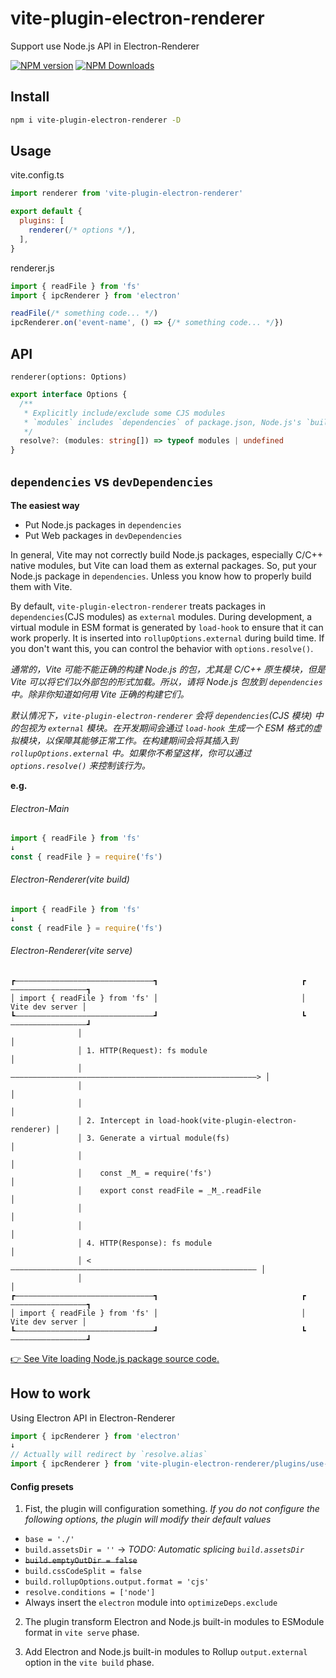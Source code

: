 # vite-plugin-electron-renderer

Support use Node.js API in Electron-Renderer

[![NPM version](https://img.shields.io/npm/v/vite-plugin-electron-renderer.svg?style=flat)](https://npmjs.org/package/vite-plugin-electron-renderer)
[![NPM Downloads](https://img.shields.io/npm/dm/vite-plugin-electron-renderer.svg?style=flat)](https://npmjs.org/package/vite-plugin-electron-renderer)

## Install

```sh
npm i vite-plugin-electron-renderer -D
```

## Usage

vite.config.ts

```js
import renderer from 'vite-plugin-electron-renderer'

export default {
  plugins: [
    renderer(/* options */),
  ],
}
```

renderer.js

```ts
import { readFile } from 'fs'
import { ipcRenderer } from 'electron'

readFile(/* something code... */)
ipcRenderer.on('event-name', () => {/* something code... */})
```

## API

`renderer(options: Options)`

```ts
export interface Options {
  /**
   * Explicitly include/exclude some CJS modules  
   * `modules` includes `dependencies` of package.json, Node.js's `builtinModules` and `electron`  
   */
  resolve?: (modules: string[]) => typeof modules | undefined
}
```

## `dependencies` vs `devDependencies`

**The easiest way**

- Put Node.js packages in `dependencies`
- Put Web packages in `devDependencies`

In general, Vite may not correctly build Node.js packages, especially C/C++ native modules, but Vite can load them as external packages. So, put your Node.js package in `dependencies`. Unless you know how to properly build them with Vite.

By default, `vite-plugin-electron-renderer` treats packages in `dependencies`(CJS modules) as `external` modules. During development, a virtual module in ESM format is generated by `load-hook` to ensure that it can work properly. It is inserted into `rollupOptions.external` during build time. If you don't want this, you can control the behavior with `options.resolve()`. 

*通常的，Vite 可能不能正确的构建 Node.js 的包，尤其是 C/C++ 原生模块，但是 Vite 可以将它们以外部包的形式加载。所以，请将 Node.js 包放到 `dependencies` 中。除非你知道如何用 Vite 正确的构建它们。*

*默认情况下，`vite-plugin-electron-renderer` 会将 `dependencies`(CJS 模块) 中的包视为 `external` 模块。在开发期间会通过 `load-hook` 生成一个 ESM 格式的虚拟模块，以保障其能够正常工作。在构建期间会将其插入到 `rollupOptions.external` 中。如果你不希望这样，你可以通过 `options.resolve()` 来控制该行为。*

**e.g.**

###### Electron-Main

```js
import { readFile } from 'fs'
↓
const { readFile } = require('fs')
```

###### Electron-Renderer(vite build)

```js
import { readFile } from 'fs'
↓
const { readFile } = require('fs')
```

###### Electron-Renderer(vite serve)

```
┏———————————————————————————————┓                                ┏—————————————————┓
│ import { readFile } from 'fs' │                                │ Vite dev server │
┗———————————————————————————————┛                                ┗—————————————————┛
               │                                                          │
               │ 1. HTTP(Request): fs module                              │
               │ ———————————————————————————————————————————————————————> │
               │                                                          │
               │                                                          │
               │ 2. Intercept in load-hook(vite-plugin-electron-renderer) │
               │ 3. Generate a virtual module(fs)                         │
               │                                                          │
               │    const _M_ = require('fs')                             │
               │    export const readFile = _M_.readFile                  │
               │                                                          │
               │                                                          │
               │ 4. HTTP(Response): fs module                             │
               │ <——————————————————————————————————————————————————————— │
               │                                                          │
┏———————————————————————————————┓                                ┏—————————————————┓
│ import { readFile } from 'fs' │                                │ Vite dev server │
┗———————————————————————————————┛                                ┗—————————————————┛
```

[👉 See Vite loading Node.js package source code.](https://github.com/electron-vite/vite-plugin-electron-renderer/blob/2bb38a1dbd50b462d33cbc314bb5db71119b52cf/plugins/use-node.js/index.js#L91)

## How to work

Using Electron API in Electron-Renderer

```js
import { ipcRenderer } from 'electron'
↓
// Actually will redirect by `resolve.alias`
import { ipcRenderer } from 'vite-plugin-electron-renderer/plugins/use-node.js/electron-renderer.js'
```

#### Config presets

1. Fist, the plugin will configuration something.
  *If you do not configure the following options, the plugin will modify their default values*

  * `base = './'`
  * `build.assetsDir = ''` -> *TODO: Automatic splicing `build.assetsDir`*
  * ~~`build.emptyOutDir = false`~~
  * `build.cssCodeSplit = false`
  * `build.rollupOptions.output.format = 'cjs'`
  * `resolve.conditions = ['node']`
  * Always insert the `electron` module into `optimizeDeps.exclude`

2. The plugin transform Electron and Node.js built-in modules to ESModule format in `vite serve` phase.

3. Add Electron and Node.js built-in modules to Rollup `output.external` option in the `vite build` phase.
